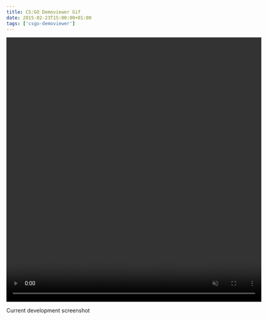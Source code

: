 ```yaml
---
title: CS:GO Demoviewer Gif
date: 2015-02-23T15:00:00+01:00
tags: ['csgo-demoviewer']
---
```


<video preload="auto" autoplay muted loop width="665" height="690">
    <source src="{{ "csgo-demoviewer.webm" | relativeFile | url }}" type="video/webm"></source>
</video>

Current development screenshot
